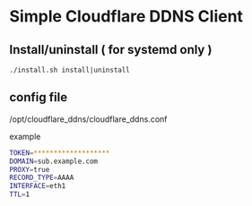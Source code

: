 # Simple Cloudflare DDNS Client

## Install/uninstall ( for systemd only )

`./install.sh install|uninstall`

## config file

/opt/cloudflare\_ddns/cloudflare\_ddns.conf

example

```bash
TOKEN=*******************
DOMAIN=sub.example.com
PROXY=true
RECORD_TYPE=AAAA
INTERFACE=eth1
TTL=1
```